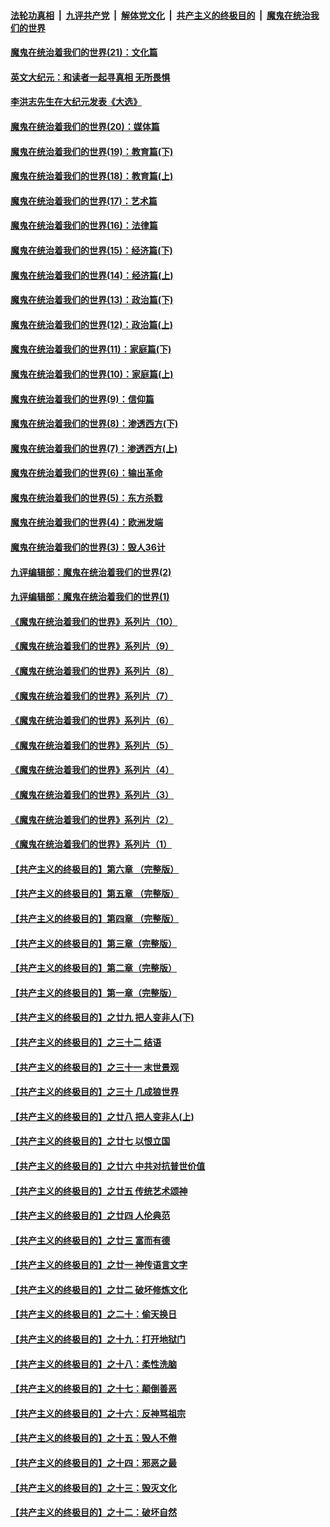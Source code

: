 ####  [法轮功真相](../../../../basic/blob/master/README.md?t=01032201) &nbsp;|&nbsp; [九评共产党](../../../../9ping.md/blob/master/README.md?t=01032201) &nbsp;|&nbsp; [解体党文化](../../../../jtdwh.md/blob/master/README.md?t=01032201)  &nbsp;|&nbsp; [共产主义的终极目的](../../../../gczydzjmd.md/blob/master/README.md?t=01032201) &nbsp;|&nbsp; [魔鬼在统治我们的世界](../../../../mgztzwmdsj.md/blob/master/README.md?t=01032201) 

#### [魔鬼在统治着我们的世界(21)：文化篇](../pages/nsc422/n10597706.md?t=01032201) 

#### [英文大纪元：和读者一起寻真相 无所畏惧](../pages/nsc422/n12542027.md?t=01032201) 

#### [李洪志先生在大纪元发表《大选》](../pages/nsc422/n12534746.md?t=01032201) 

#### [魔鬼在统治着我们的世界(20)：媒体篇](../pages/nsc422/n10586579.md?t=01032201) 

#### [魔鬼在统治着我们的世界(19)：教育篇(下)](../pages/nsc422/n10564808.md?t=01032201) 

#### [魔鬼在统治着我们的世界(18)：教育篇(上)](../pages/nsc422/n10526970.md?t=01032201) 

#### [魔鬼在统治着我们的世界(17)：艺术篇](../pages/nsc422/n10499093.md?t=01032201) 

#### [魔鬼在统治着我们的世界(16)：法律篇](../pages/nsc422/n10485969.md?t=01032201) 

#### [魔鬼在统治着我们的世界(15)：经济篇(下)](../pages/nsc422/n10469975.md?t=01032201) 

#### [魔鬼在统治着我们的世界(14)：经济篇(上)](../pages/nsc422/n10457370.md?t=01032201) 

#### [魔鬼在统治着我们的世界(13)：政治篇(下)](../pages/nsc422/n10448270.md?t=01032201) 

#### [魔鬼在统治着我们的世界(12)：政治篇(上)](../pages/nsc422/n10444576.md?t=01032201) 

#### [魔鬼在统治着我们的世界(11)：家庭篇(下)](../pages/nsc422/n10440961.md?t=01032201) 

#### [魔鬼在统治着我们的世界(10)：家庭篇(上)](../pages/nsc422/n10435448.md?t=01032201) 

#### [魔鬼在统治着我们的世界(9)：信仰篇](../pages/nsc422/n10432159.md?t=01032201) 

#### [魔鬼在统治着我们的世界(8)：渗透西方(下)](../pages/nsc422/n10429603.md?t=01032201) 

#### [魔鬼在统治着我们的世界(7)：渗透西方(上)](../pages/nsc422/n10426013.md?t=01032201) 

#### [魔鬼在统治着我们的世界(6)：输出革命](../pages/nsc422/n10421536.md?t=01032201) 

#### [魔鬼在统治着我们的世界(5)：东方杀戮](../pages/nsc422/n10417707.md?t=01032201) 

#### [魔鬼在统治着我们的世界(4)：欧洲发端](../pages/nsc422/n10414890.md?t=01032201) 

#### [魔鬼在统治着我们的世界(3)：毁人36计](../pages/nsc422/n10411583.md?t=01032201) 

#### [九评编辑部：魔鬼在统治着我们的世界(2)](../pages/nsc422/n10410036.md?t=01032201) 

#### [九评编辑部：魔鬼在统治着我们的世界(1)](../pages/nsc422/n10406825.md?t=01032201) 

#### [《魔鬼在统治着我们的世界》系列片（10）](../pages/nsc422/n12292670.md?t=01032201) 

#### [《魔鬼在统治着我们的世界》系列片（9）](../pages/nsc422/n12290859.md?t=01032201) 

#### [《魔鬼在统治着我们的世界》系列片（8）](../pages/nsc422/n12287445.md?t=01032201) 

#### [《魔鬼在统治着我们的世界》系列片（7）](../pages/nsc422/n12283425.md?t=01032201) 

#### [《魔鬼在统治着我们的世界》系列片（6）](../pages/nsc422/n12282314.md?t=01032201) 

#### [《魔鬼在统治着我们的世界》系列片（5）](../pages/nsc422/n12281419.md?t=01032201) 

#### [《魔鬼在统治着我们的世界》系列片（4）](../pages/nsc422/n12274024.md?t=01032201) 

#### [《魔鬼在统治着我们的世界》系列片（3）](../pages/nsc422/n12271322.md?t=01032201) 

#### [《魔鬼在统治着我们的世界》系列片（2）](../pages/nsc422/n12269049.md?t=01032201) 

#### [《魔鬼在统治着我们的世界》系列片（1）](../pages/nsc422/n12267575.md?t=01032201) 

#### [【共产主义的终极目的】第六章 （完整版）](../pages/nsc422/n11428913.md?t=01032201) 

#### [【共产主义的终极目的】第五章 （完整版）](../pages/nsc422/n11428912.md?t=01032201) 

#### [【共产主义的终极目的】第四章 （完整版）](../pages/nsc422/n11428907.md?t=01032201) 

#### [【共产主义的终极目的】第三章（完整版）](../pages/nsc422/n11428848.md?t=01032201) 

#### [【共产主义的终极目的】第二章（完整版）](../pages/nsc422/n11428831.md?t=01032201) 

#### [【共产主义的终极目的】第一章（完整版）](../pages/nsc422/n11417651.md?t=01032201) 

#### [【共产主义的终极目的】之廿九 把人变非人(下)](../pages/nsc422/n11344140.md?t=01032201) 

#### [【共产主义的终极目的】之三十二 结语](../pages/nsc422/n11360535.md?t=01032201) 

#### [【共产主义的终极目的】之三十一 末世景观](../pages/nsc422/n11351129.md?t=01032201) 

#### [【共产主义的终极目的】之三十 几成狼世界](../pages/nsc422/n11348280.md?t=01032201) 

#### [【共产主义的终极目的】之廿八 把人变非人(上)](../pages/nsc422/n11340492.md?t=01032201) 

#### [【共产主义的终极目的】之廿七 以恨立国](../pages/nsc422/n11336944.md?t=01032201) 

#### [【共产主义的终极目的】之廿六 中共对抗普世价值](../pages/nsc422/n11324785.md?t=01032201) 

#### [【共产主义的终极目的】之廿五 传统艺术颂神](../pages/nsc422/n11296396.md?t=01032201) 

#### [【共产主义的终极目的】之廿四 人伦典范](../pages/nsc422/n11296397.md?t=01032201) 

#### [【共产主义的终极目的】之廿三 富而有德](../pages/nsc422/n11283598.md?t=01032201) 

#### [【共产主义的终极目的】之廿一 神传语言文字](../pages/nsc422/n11263265.md?t=01032201) 

#### [【共产主义的终极目的】之廿二 破坏修炼文化](../pages/nsc422/n11245728.md?t=01032201) 

#### [【共产主义的终极目的】之二十：偷天换日](../pages/nsc422/n11238846.md?t=01032201) 

#### [【共产主义的终极目的】之十九：打开地狱门](../pages/nsc422/n11206376.md?t=01032201) 

#### [【共产主义的终极目的】之十八：柔性洗脑](../pages/nsc422/n11199994.md?t=01032201) 

#### [【共产主义的终极目的】之十七：颠倒善恶](../pages/nsc422/n11179782.md?t=01032201) 

#### [【共产主义的终极目的】之十六：反神骂祖宗](../pages/nsc422/n11166798.md?t=01032201) 

#### [【共产主义的终极目的】之十五：毁人不倦](../pages/nsc422/n11166792.md?t=01032201) 

#### [【共产主义的终极目的】之十四：邪恶之最](../pages/nsc422/n11150249.md?t=01032201) 

#### [【共产主义的终极目的】之十三：毁灭文化](../pages/nsc422/n11135227.md?t=01032201) 

#### [【共产主义的终极目的】之十二：破坏自然](../pages/nsc422/n11135214.md?t=01032201) 

